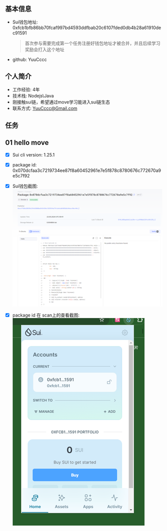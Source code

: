 ## 基本信息

- Sui钱包地址: 0xfcb1bfb86bb70fcaf997bd4593ddfbab20c6107fded0db4b28a61910dec91591
  
  > 首次参与需要完成第一个任务注册好钱包地址才被合并，并且后续学习奖励会打入这个地址

- github: YuuCccc

## 个人简介

- 工作经验: 4年
- 技术栈: Nodejs\Java
- 刚接触sui链，希望通过move学习能进入sui链生态
- 联系方式: YuuCccc@Gmail.com

## 任务

## 01 hello move

- [x] Sui cli version: 1.25.1
- [x] package id: 0x070dcfaa3c7219734ee87f8a60452961e7e5f878c8780676c772670a9e5c7f92
- [x] Sui钱包截图: ![Sui钱包截图](./images/img_2.png)
- [x] package id 在 scan上的查看截图:![Scan截图](./images/img_1.png)





